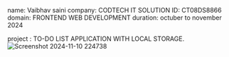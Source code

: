 name: Vaibhav saini 
company: CODTECH IT SOLUTION
ID: CT08DS8866
domain: FRONTEND WEB DEVELOPMENT 
duration: octuber to november 2024

project : TO-DO LIST APPLICATION WITH LOCAL STORAGE.
![Screenshot 2024-11-10 224738](https://github.com/user-attachments/assets/5c284582-e16f-4b3b-a572-93c2fa01aa54)
